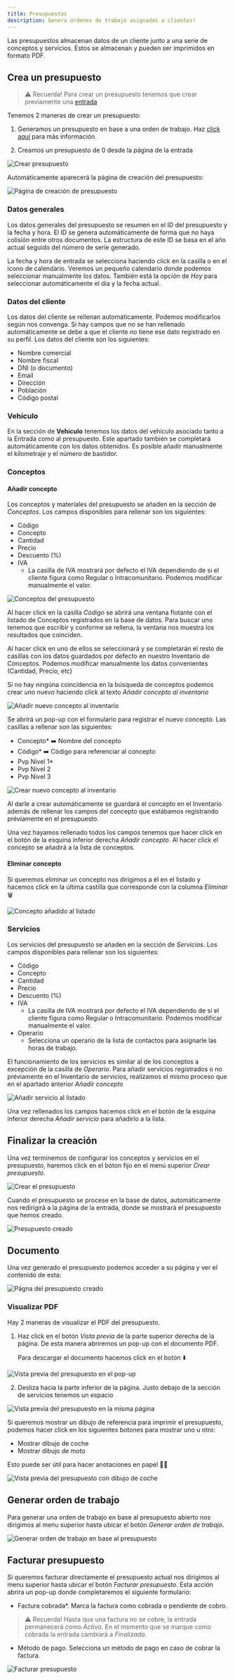 ```yaml
---
title: Presupuestos
description: Genera ordenes de trabajo asignadas a clientes!
---
```


Las presupuestos almacenan datos de un cliente junto a una serie de conceptos y servicios. Estos se almacenan y pueden ser imprimidos en formato PDF.

## Crea un presupuesto

> ⚠️ Recuerda! Para crear un presupuesto tenemos que crear previamente una [entrada](/guia/entradas)

Tenemos 2 maneras de crear un presupuesto:

1. Generamos un presupuesto en base a una orden de trabajo. Haz [click aquí](/es/guia/ordenes-trabajo/#presupuestar-orden-de-trabajo) para más información.

2. Creamos un presupuesto de 0 desde la página de la entrada

![Crear presupuesto](../../../../assets/images/guia/entrada-crear-presupuesto.png "Crear presupuesto")

Automáticamente aparecerá la página de creación del presupuesto:

![Página de creación de presupuesto](../../../../assets/images/guia/pagina-crear-presupuesto.png "Página de creación de presupuesto")

### Datos generales

Los datos generales del presupuesto se resumen en el ID del presupuesto y la fecha y hora. El ID se genera automáticamente de forma que no haya colisión entre otros documentos. La estructura de este ID se basa en el año actual seguido del número de serie generado.

La fecha y hora de entrada se selecciona haciendo click en la casilla o en el icono de calendario. Veremos un pequeño calendario donde podemos seleccionar manualmente los datos. También está la opción de _Hoy_ para seleccionar automáticamente el dia y la fecha actual.

### Datos del cliente

Los datos del cliente se rellenan automáticamente. Podemos modificarlos según nos convenga. Si hay campos que no se han rellenado automáticamente se debe a que el cliente no tiene ese dato registrado en su perfil. Los datos del cliente son los siguientes:

- Nombre comercial
- Nombre fiscal
- DNI (o documento)
- Email
- Dirección
- Población
- Código postal

### Vehículo

En la sección de **Vehículo** tenemos los datos del vehículo asociado tanto a la Entrada como al presupuesto. Este apartado también se completará automáticamente con los datos obtenidos.
Es posible añadir manualmente el kilometraje y el número de bastidor.

### Conceptos

#### Añadir concepto

Los conceptos y materiales del presupuesto se añaden en la sección de _Conceptos_. Los campos disponibles para rellenar son los siguientes:

- Código
- Concepto
- Cantidad
- Precio
- Descuento (%)
- IVA
  - La casilla de IVA mostrará por defecto el IVA dependiendo de si el cliente figura como Regular o Intracomunitario. Podemos modificar manualmente el valor.

![Conceptos del presupuesto](../../../../assets/images/guia/entrada-conceptos.png "Conceptos del presupuesto")

Al hacer click en la casilla _Código_ se abrirá una ventana flotante con el listado de Conceptos registrados en la base de datos. Para buscar uno tenemos que escribir y conforme se rellena, la ventana nos muestra los resultados que coinciden.

Al hacer click en uno de ellos se seleccionará y se completarán el resto de casillas con los datos guardados por defecto en nuestro Inventario de Conceptos. Podemos modificar manualmente los datos convenientes (Cantidad, Precio, etc)

Si no hay ningúna coincidencia en la búsqueda de conceptos podemos crear uno nuevo haciendo click al texto _Añadir concepto al inventario_

![Añadir nuevo concepto al inventario](../../../../assets/images/guia/entrada-nuevo-concepto.png "Añadir nuevo concepto al inventario")

Se abrirá un pop-up con el formulario para registrar el nuevo concepto. Las casillas a rellenar son las siguientes:

- Concepto* ➡️ Nombre del concepto
- Código* ➡️ Código para referenciar al concepto
- Pvp Nivel 1*
- Pvp Nivel 2
- Pvp Nivel 3

![Crear nuevo concepto al inventario](../../../../assets/images/guia/entrada-crear-concepto.png "Crear nuevo concepto al inventario")

Al darle a crear automáticamente se guardará el concepto en el Inventario además de rellenar los campos del concepto que estábamos registrando préviamente en el presupuesto.

Una vez hayamos rellenado todos los campos tenemos que hacer click en el botón de la esquina inferior derecha _Añadir concepto_. Al hacer click el concepto se añadirá a la lista de conceptos.

#### Eliminar concepto

Si queremos eliminar un concepto nos dirigimos a él en el listado y hacemos click en la última castilla que corresponde con la columna _Eliminar_ 🗑️

![Concepto añadido al listado](../../../../assets/images/guia/entrada-concepto-añadido.png "Concepto añadido al listado")

### Servicios

Los servicios del presupuesto se añaden en la sección de _Servicios_. Los campos disponibles para rellenar son los siguientes:

- Código
- Concepto
- Cantidad
- Precio
- Descuento (%)
- IVA
  - La casilla de IVA mostrará por defecto el IVA dependiendo de si el cliente figura como Regular o Intracomunitario. Podemos modificar manualmente el valor.
- Operario
  - Selecciona un operario de la lista de contactos para asignarle las horas de trabajo.

El funcionamiento de los servicios es similar al de los conceptos a excepción de la casilla de _Operario_. Para añadir servicios registrados o no préviamente en el Inventario de servicios, realizamos el mismo proceso que en el apartado anterior _Añadir concepto_

![Añadir servicio al listado](../../../../assets/images/guia/entrada-añadir-servicio.png "Añadir servicio al listado")

Una vez rellenados los campos hacemos click en el botón de la esquina inferior derecha _Añadir servicio_ para añadirlo a la lista.

## Finalizar la creación

Una vez terminemos de configurar los conceptos y servicios en el presupuesto, haremos click en el bóton fijo en el menú superior _Crear presupuesto_.

![Crear el presupuesto](../../../../assets/images/guia/entrada-presupuesto-menu-superior.png "Crear el presupuesto")

Cuando el presupuesto se procese en la base de datos, automáticamente nos redirigirá a la página de la entrada, donde se mostrará el presupuesto que hemos creado.

![Presupuesto creado](../../../../assets/images/guia/entrada-presupuesto-creado.png "Presupuesto creado")

## Documento

Una vez generado el presupuesto podemos acceder a su página y ver el contenido de esta:

![Págna del presupuesto creado](../../../../assets/images/guia/presupuesto-creado.png "Págna del presupuesto creado")

### Visualizar PDF

Hay 2 maneras de visualizar el PDF del presupuesto.

1. Haz click en el botón _Vista previa_ de la parte superior derecha de la página. De esta manera abriremos un pop-up con el documento PDF.

    Para descargar el documento hacemos click en el botón ⬇️

![Vista previa del presupuesto en el pop-up](../../../../assets/images/guia/presupuesto-vista-previa-modal.png "Vista previa del presupuesto en el pop-up")

2. Desliza hacia la parte inferior de la página. Justo debajo de la sección de servicios tenemos un espacio

![Vista previa del presupuesto en la misma página](../../../../assets/images/guia/presupuesto-vista-previa-inferior.png "Vista previa del presupuesto en la misma página")

Si queremos mostrar un dibujo de referencia para imprimir el presupuesto, podemos hacer click en los siguientes botones para mostrar uno u otro:

- Mostrar dibujo de coche
- Mostrar dibujo de moto

Esto puede ser útil para hacer anotaciones en papel 🙌📄

![Vista previa del presupuesto con dibujo de coche](../../../../assets/images/guia/presupuesto-mostrar-coche.png "Vista previa del presupuesto con dibujo de coche")

## Generar orden de trabajo

Para generar una orden de trabajo en base al presupuesto abierto nos dirigimos al menu superior hasta ubicar el botón _Generar orden de trabajo_.

![Generar orden de trabajo en base al presupuesto](../../../../assets/images/guia/generar-orden-presupuesto.png "Generar orden de trabajo en base al presupuesto")

## Facturar presupuesto

Si queremos facturar directamente el presupuesto actual nos dirigimos al menu superior hasta ubicar el botón _Facturar presupuesto_. Esta acción abrira un pop-up donde completaremos el siguiente formulario:

- Factura cobrada*. Marca la factura como cobrada o pendiente de cobro.

> ⚠️ Recuerda! Hasta que una factura no se cobre, la entrada permanecerá como _Activa_. En el momento que se marque como cobrada la entrada cambiará a _Finalizada_.

- Método de pago. Selecciona un método de pago en caso de cobrar la factura.

![Facturar presupuesto](../../../../assets/images/guia/facturar-presupuesto.png "Facturar presupuesto")
